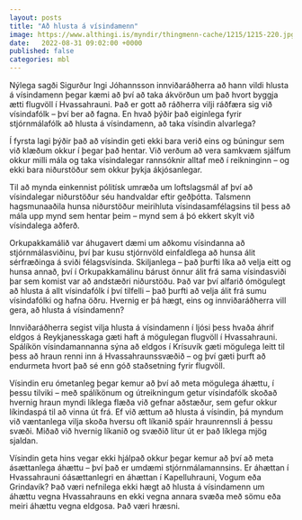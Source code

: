 ```yaml
---
layout: posts
title: "Að hlusta á vísindamenn"
image: https://www.althingi.is/myndir/thingmenn-cache/1215/1215-220.jpg
date:   2022-08-31 09:02:00 +0000
published: false
categories: mbl
---
```

Nýlega sagði Sigurður Ingi Jóhannsson innviðaráðherra að hann vildi hlusta á vísindamenn þegar kæmi að því að taka ákvörðun um það hvort byggja ætti flugvöll í Hvassahrauni. Það er gott að ráðherra vilji ráðfæra sig við vísindafólk – því ber að fagna. En hvað þýðir það eiginlega fyrir stjórnmálafólk að hlusta á vísindamenn, að taka vísindin alvarlega?

Í fyrsta lagi þýðir það að vísindin geti ekki bara verið eins og búningur sem við klæðum okkur í þegar það hentar. Við verðum að vera samkvæm sjálfum okkur milli mála og taka vísindalegar rannsóknir alltaf með í reikninginn – og ekki bara niðurstöður sem okkur þykja ákjósanlegar.

Til að mynda einkennist pólitísk umræða um loftslagsmál af því að vísindalegar niðurstöður séu handvaldar eftir geðþótta. Talsmenn hagsmunaaðila hunsa niðurstöður meirihluta vísindasamfélagsins til þess að mála upp mynd sem hentar þeim – mynd sem á þó ekkert skylt við vísindalega aðferð.

Orkupakkamálið var áhugavert dæmi um aðkomu vísindanna að stjórnmálasviðinu, því þar kusu stjórnvöld einfaldlega að hunsa álit sérfræðinga á sviði félagsvísinda. Skiljanlega – það þurfti líka að velja eitt og hunsa annað, því í Orkupakkamálinu bárust önnur álit frá sama vísindasviði þar sem komist var að andstæðri niðurstöðu. Það var því alfarið ómögulegt að hlusta á allt vísindafólk í því tilfelli – það þurfti að velja álit frá sumu vísindafólki og hafna öðru. Hvernig er þá hægt, eins og innviðaráðherra vill gera, að hlusta á vísindamenn?

Innviðaráðherra segist vilja hlusta á vísindamenn í ljósi þess hvaða áhrif eldgos á Reykjanesskaga gæti haft á mögulegan flugvöll í Hvassahrauni. Spálíkön vísindamannanna sýna að eldgos í Krísuvík gæti mögulega leitt til þess að hraun renni inn á Hvassahraunssvæðið – og því gæti þurft að endurmeta hvort það sé enn góð staðsetning fyrir flugvöll.

Vísindin eru ómetanleg þegar kemur að því að meta mögulega áhættu, í þessu tilviki – með spálíkönum og útreikningum getur vísindafólk skoðað hvernig hraun myndi líklega flæða við gefnar aðstæður, sem gefur okkur líkindaspá til að vinna út frá. Ef við ættum að hlusta á vísindin, þá myndum við væntanlega vilja skoða hversu oft líkanið spáir hraunrennsli á þessu svæði. Miðað við hvernig líkanið og svæðið lítur út er það líklega mjög sjaldan.

Vísindin geta hins vegar ekki hjálpað okkur þegar kemur að því að meta ásættanlega áhættu – því það er umdæmi stjórnmálamannsins. Er áhættan í Hvassahrauni óásættanlegri en áhættan í Kapelluhrauni, Vogum eða Grindavík? Það væri nefnilega ekki hægt að hlusta á vísindamenn um áhættu vegna Hvassahrauns en ekki vegna annara svæða með sömu eða meiri áhættu vegna eldgosa. Það væri hræsni.
